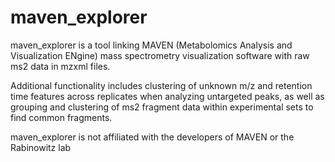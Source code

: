 # maven_explorer
maven_explorer is a tool linking MAVEN (Metabolomics Analysis and Visualization ENgine) mass spectrometry visualization software with raw ms2 data in mzxml files. 

Additional functionality includes clustering of unknown m/z and retention time features across replicates when analyzing untargeted peaks, as well as grouping and clustering of ms2 fragment data within experimental sets to find common fragments.

maven_explorer is not affiliated with the developers of MAVEN or the Rabinowitz lab

